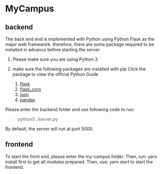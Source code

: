 # MyCampus
## backend
The back end end is implemented with Python using Python Flask as the major web framework.
therefore, there are some package required to be installed in advance before starting the server

1. Please make sure you are using Python 3
  
2. make sure the following packages are installed with pip
   Click the package to view the official Python Guide
   1) [flask](https://pypi.org/project/Flask/)
   2) [flask_cors](https://pypi.org/project/Flask-Cors/)
   3) [json](https://pypi.org/project/jsons/)
   4) [pandas](https://pandas.pydata.org/docs/getting_started/install.html)

Please enter the backend folder and use following code to run:

> python3 ./server.py

By default, the server will run at port 5000.
## frontend




To start the front end, please enter the my-campus folder.
Then, run:
yarn install
first to get all modules prepared.
Then, use:
yarn start
to start the frontend.

